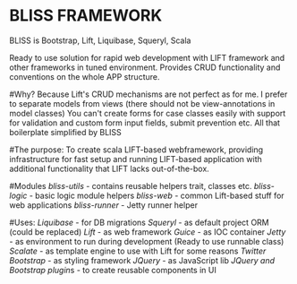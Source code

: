 BLISS FRAMEWORK
==============

BLISS is Bootstrap, Lift, Liquibase, Squeryl, Scala

Ready to use solution for rapid web development with LIFT framework and other frameworks in tuned environment.
Provides CRUD functionality and conventions on the whole APP structure.

#Why?
Because Lift's CRUD mechanisms are not perfect as for me.
I prefer to separate models from views (there should not be view-annotations in model classes)
You can't create forms for case classes easily with support for validation and custom form input fields, submit prevention etc.
All that boilerplate simplified by BLISS

#The purpose:
To create scala LIFT-based webframework, providing infrastructure for fast setup and running LIFT-based application with additional functionality that LIFT lacks out-of-the-box.

#Modules
    *bliss-utils*       - contains reusable helpers trait, classes etc.
    *bliss-logic*       - basic logic module helpers
    *bliss-web*         - common Lift-based stuff for web applications
    *bliss-runner*      - Jetty runner helper

#Uses:
    *Liquibase*         - for DB migrations
    *Squeryl*           - as default project ORM (could be replaced)
    *Lift*              - as web framework
    *Guice*             - as IOC container
    *Jetty*             - as environment to run during development (Ready to use runnable class)
    *Scalate*           - as template engine to use with Lift for some reasons
    *Twitter Bootstrap* - as styling framework
    *JQuery*            - as JavaScript lib
    *JQuery and Bootstrap plugin*s - to create reusable components in UI
